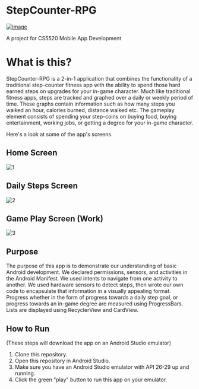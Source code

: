 # StepCounter-RPG
[![image](https://user-images.githubusercontent.com/45181211/147012740-a5b9824c-f115-4367-ab6e-356362a14a9d.png)](https://www.youtube.com/watch?v=dOTSfcHANtA)

A project for CS5520 Mobile App Development

# What is this?
StepCounter-RPG is a 2-in-1 application that combines the functionality of a traditional step-counter fitness app with the ability to spend those hard earned steps on upgrades for your in-game character. Much like traditional fitness apps, steps are tracked and graphed over a daily or weekly period of time. These graphs contain information such as how many steps you walked an hour, calories burned, distance walked etc. The gameplay element consists of spending your step-coins on buying food, buying entertainment, working jobs, or getting a degree for your in-game character. 

Here's a look at some of the app's screens.

## Home Screen
![1](https://user-images.githubusercontent.com/45181211/147031599-562ef99b-2528-40d4-bfee-6085b17e2b22.PNG)

## Daily Steps Screen
![2](https://user-images.githubusercontent.com/45181211/147031632-4d833cf1-d7f0-4a8c-86e9-25cf3b3b9cdd.PNG)

## Game Play Screen (Work)
![3](https://user-images.githubusercontent.com/45181211/147032589-7aa59532-b79f-478c-af32-682c220c5d0f.PNG)

## Purpose
The purpose of this app is to demonstrate our understanding of basic Android development. We declared permissions, sensors, and activities in the Android Manifest. We used intents to navigate from one activity to another. We used hardware sensors to detect steps, then wrote our own code to encapsulate that information in a visually appealing format. Progress whether in the form of progress towards a daily step goal, or progress towards an in-game degree are measured using ProgressBars. Lists are displayed using RecyclerView and CardView.

## How to Run
(These steps will download the app on an Android Studio emulator)

1) Clone this repository. 
2) Open this repository in Android Studio.
3) Make sure you have an Android Studio emulator with API 26-29 up and running. 
4) Click the green "play" button to run this app on your emulator. 

